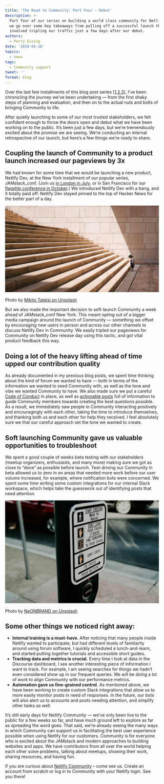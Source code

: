 ```yaml
---
title: 'The Road to Community: Part Four — Debut'
description: >-
  Part four of our series on building a world class community for Netlify. Here,
  we go over some key takeaways from pulling off a successful launch that
  involved tripling our traffic just a few days after our debut.
authors:
  - Perry Eising
date: '2019-04-26'
topics:
  - news
tags:
  - Community support
tweet: ''
format: blog
---
```

Over the last few installments of this blog post series [[1](https://www.netlify.com/blog/2018/10/19/the-road-to-community-part-one--define/),[2](https://www.netlify.com/blog/2019/02/15/the-road-to-community-part-two--distill/),[3](https://www.netlify.com/blog/2019/03/07/the-road-to-community-part-three--create/)], I’ve been chronicling the journey we’ve been undertaking — from the first shaky steps of planning and evaluation, and then on to the actual nuts and bolts of bringing Community to life.

After quietly launching to some of our most trusted stakeholders, we felt confident enough to throw the doors open and debut what we have been working on to the public. It’s been just a few days, but we’re tremendously excited about the promise we are seeing. We’re conducting an internal retrospective of our launch, but here’s a few things we’re ready to share.

## Coupling the launch of Community to a product launch increased our pageviews by 3x

We had known for some time that we would be launching a new product, Netlify Dev, at the New York installment of our popular series, JAMstack_conf. (Join us [in London in July](https://jamstackconf.com/london/), or in San Francisco for our [flagship conference in O](https://jamstackconf.com/sf/)[ctober](https://jamstackconf.com/sf/).) We introduced Netlify Dev with a bang, and it totally paid off: Netlify Dev stayed pinned to the top of Hacker News for the better part of a day. 

![](/v3/img/blog/mikito-tateisi-333584-unsplash.jpg)

Photo by [Mikito Tateisi on Unsplash](https://unsplash.com/photos/bJhT_8nbUA0)

But we also made the important decision to soft-launch Community a week ahead of JAMstack_conf New York. This meant opting out of a bigger media campaign around the launch of Community — something we offset by encouraging new users in person and across our other channels to discuss Netlify Dev in Community. We easily tripled our pageviews for Community on Netlify Dev release day using this tactic, and got vital product feedback this way.

## Doing a lot of the heavy lifting ahead of time upped our contribution quality

As already documented in my previous blog posts, we spent time thinking about the kind of forum we wanted to have — both in terms of the information we wanted to seed Community with, as well as the tone and vibe we wanted Community to have. We also made sure we put a careful [Code of Conduct](https://community-docs.netlify.com/) in place, as well as [actionable posts](https://community.netlify.com/t/asking-great-questions-to-get-great-answers/374) full of information to guide Community members towards creating the best questions possible. As a result, we immediately saw people in Community interacting positively and encouragingly with each other, taking the time to introduce themselves, and thanking both us and each other for help they received. I feel absolutely sure we that our careful approach set the tone we wanted to create.

## Soft launching Community gave us valuable opportunities to troubleshoot

We spent a good couple of weeks beta testing with our stakeholders (meetup organizers, enthusiasts, and many more) making sure we got as close to “done” as possible before launch. Test-driving our Community in beta allowed us to zero in on areas that needed more work before our user volume increased, for example, where notification bots were concerned. We spent some time writing some custom integrations for our internal Slack workspace, which helps take the guesswork out of identifying posts that need attention.

![](/v3/img/blog/neonbrand-581118-unsplash.jpg)

Photo by [NeONBRAND on Unsplash](https://unsplash.com/photos/rQ4UGzFBYJ8)

## Some other things we noticed right away:

* **Internal training is a must-have.** After noticing that many people inside Netlify wanted to participate, but had different levels of familiarity around using forum software, I quickly scheduled a lunch-and-learn, and started putting together tutorials and accessible short guides.
* **Tracking data and metrics is crucial.** Every time I look at data in the Discourse dashboard, I see another interesting piece of information I want to track. For example, I am seeing searches for things we hadn’t even considered show up in our frequent queries. We will be doing a lot of work to align Community with our performance metrics.
* **Automation gave us fine-grained control.** As mentioned above, we have been working to create custom Slack integrations that allow us to more easily monitor posts in need of responses. In the future, our bots will also alert us to accounts and posts needing attention, and simplify other tasks as well.

It’s still early days for Netlify Community — we’ve only been live to the public for a few weeks so far, and have much ground left to explore as far as spreading the word goes. That said, we’re already seeing the many ways in which Community can support us in facilitating the best user experience possible when using Netlify for our customers. Community is for everyone who is excited about the JAMstack and modern approaches to building websites and apps. We have contributors from all over the world helping each other solve problems, talking about meetups, showing their work, sharing resources, and having fun.

If you are curious about [Netlify Community](https://community.netlify.com) – come see us. Create an account from scratch or log in to Community with your Netlify login. See you there!
